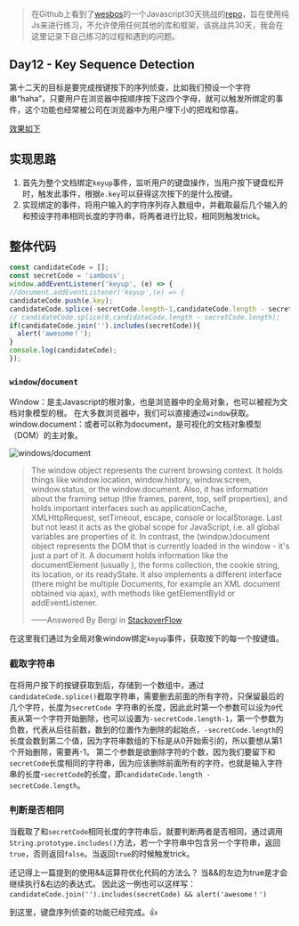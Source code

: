 > 在Github上看到了[wesbos](https://twitter.com/wesbos)的一个Javascript30天挑战的[repo](https://github.com/wesbos/JavaScript30)，旨在使用纯Js来进行练习，不允许使用任何其他的库和框架，该挑战共30天，我会在这里记录下自己练习的过程和遇到的问题。

## Day12 - Key Sequence Detection

第十二天的目标是要完成按键按下的序列侦查，比如我们预设一个字符串“haha”，只要用户在浏览器中按顺序按下这四个字母，就可以触发所绑定的事件，这个功能也经常被公司在浏览器中为用户埋下小的把戏和惊喜。

[效果如下](http://htmlpreview.github.io/?https://github.com/winar-jin/JavaScript30-Challenge/blob/master/11%20-%20Custom%20Video%20Player/index.html)

## 实现思路

1. 首先为整个文档绑定`keyup`事件，监听用户的键盘操作，当用户按下键盘松开时，触发此事件，根据`e.key`可以获得这次按下的是什么按键。
2. 实现绑定的事件，将用户输入的字符序列存入数组中，并截取最后几个输入的和预设字符串相同长度的字符串，将两者进行比较，相同则触发trick。

## 整体代码
```Javascript
const candidateCode = [];
const secretCode = 'iamboss';
window.addEventListener('keyup', (e) => {
//document.addEventListener('keyup',(e) => {
candidateCode.push(e.key);
candidateCode.splice(-secretCode.length-1,candidateCode.length - secretCode.length);
// candidateCode.splice(0,candidateCode.length - secretCode.length);
if(candidateCode.join('').includes(secretCode)){
  alert('awesome！');
}
console.log(candidateCode);
});
```

### `window`/`document`
Window：是主Javascript的根对象，也是浏览器中的全局对象，也可以被视为文档对象模型的根。 在大多数浏览器中，我们可以直接通过`window`获取。
window.document：或者可以称为document，是可视化的文档对象模型（DOM）的主对象。

![windows/document](https://i.stack.imgur.com/hrvHr.jpg)

> The window object represents the current browsing context. It holds things like window.location, window.history, window.screen, window.status, or the window.document. Also, it has information about the framing setup (the frames, parent, top, self properties), and holds important interfaces such as applicationCache, XMLHttpRequest, setTimeout, escape, console or localStorage. Last but not least it acts as the global scope for JavaScript, i.e. all global variables are properties of it.
> In contrast, the (window.)document object represents the DOM that is currently loaded in the window - it's just a part of it. A document holds information like the documentElement (usually <html>), the forms collection, the cookie string, its location, or its readyState. It also implements a different interface (there might be multiple Documents, for example an XML document obtained via ajax), with methods like getElementById or addEventListener.
> 
> ——Answered By Bergi in [StackoverFlow](http://stackoverflow.com/questions/17227008/trying-to-understand-the-difference-between-window-and-document-objects-in-js) 

在这里我们通过为全局对象window绑定`keyup`事件，获取按下的每一个按键值。

### 截取字符串
在将用户按下的按键获取到后，存储到一个数组中，通过`candidateCode.splice()`截取字符串，需要删去前面的所有字符，只保留最后的几个字符，长度为`secretCode `字符串的长度，因此此时第一个参数可以设为`0`代表从第一个字符开始删除，也可以设置为`-secretCode.length-1`，第一个参数为负数，代表从后往前数，数到的位置作为删除的起始点，`-secretCode.length`的长度会数到第二个值，因为字符串数组的下标是从0开始索引的，所以要想从第1个开始删除，需要再-1。
第二个参数是欲删除字符的个数，因为我们要留下和`secretCode`长度相同的字符串，因为应该删除前面所有的字符，也就是输入字符串的长度-`secretCode`的长度，即`candidateCode.length - secretCode.length`。

### 判断是否相同
当截取了和`secretCode`相同长度的字符串后，就要判断两者是否相同，通过调用`String.prototype.includes()`方法，若一个字符串中包含另一个字符串，返回`true`，否则返回`false`。当返回`true`的时候触发trick。

还记得上一篇提到的使用&&运算符优化代码的方法么？
当&&的左边为true是才会继续执行&右边的表达式。
因此这一例也可以这样写：`candidateCode.join('').includes(secretCode) && alert('awesome！')`

到这里，键盘序列侦查的功能已经完成。👍
